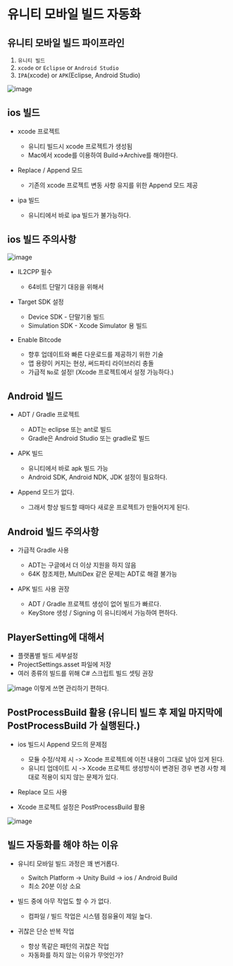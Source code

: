 # 유니티 모바일 빌드 자동화

## 유니티 모바일 빌드 파이프라인
1. `유니티 빌드`
2. `xcode` or `Eclipse` or `Android Studio`
3. `IPA`(xcode) or `APK`(Eclipse, Android Studio)

![image](https://user-images.githubusercontent.com/31722512/166255797-0530f077-c3e5-40b6-a190-51aba52d7468.png)

## ios 빌드
- xcode 프로젝트
  * 유니티 빌드시 xcode 프로젝트가 생성됨
  * Mac에서 xcode를 이용하여 Build->Archive를 해야한다.

- Replace / Append 모드
  * 기존의 xcode 프로젝트 변동 사항 유지를 위한 Append 모드 제공

- ipa 빌드
  * 유니티에서 바로 ipa 빌드가 불가능하다.

## ios 빌드 주의사항
![image](https://user-images.githubusercontent.com/31722512/166256257-0027d515-c33f-426b-8d79-2d82deffacc8.png)

- IL2CPP 필수
  * 64비트 단말기 대응을 위해서

- Target SDK 설정
  * Device SDK - 단말기용 빌드
  * Simulation SDK - Xcode Simulator 용 빌드

- Enable Bitcode
  * 향후 업데이트와 빠른 다운로드를 제공하기 위한 기술
  * 앱 용량이 커지는 현상, 써드파티 라이브러리 충돌
  * 가급적 `No`로 설정! (Xcode 프로젝트에서 설정 가능하다.)

## Android 빌드
- ADT / Gradle 프로젝트
  * ADT는 eclipse 또는 ant로 빌드
  * Gradle은 Android Studio 또는 gradle로 빌드

- APK 빌드
  * 유니티에서 바로 apk 빌드 가능
  * Android SDK, Android NDK, JDK 설정이 필요하다.

- Append 모드가 없다.
  * 그래서 항상 빌드할 때마다 새로운 프로젝트가 만들어지게 된다.

## Android 빌드 주의사항
- 가급적 Gradle 사용
  * ADT는 구글에서 더 이상 지원을 하지 않음
  * 64K 참조제한, MultiDex 같은 문제는 ADT로 해결 불가능

- APK 빌드 사용 권장
  * ADT / Gradle 프로젝트 생성이 없어 빌드가 빠르다.
  * KeyStore 생성 / Signing 이 유니티에서 가능하여 편하다.

## PlayerSetting에 대해서
- 플랫폼별 빌드 세부설정
- ProjectSettings.asset 파일에 저장
- 여러 종류의 빌드를 위해 C# 스크립트 빌드 셋팅 권장

![image](https://user-images.githubusercontent.com/31722512/166257300-19b9d62b-a550-44d0-bd7c-afefa29c7b7d.png)
이렇게 쓰면 관리하기 편하다.

## PostProcessBuild 활용 (유니티 빌드 후 제일 마지막에 PostProcessBuild 가 실행된다.)
- ios 빌드시 Append 모드의 문제점
  * 모듈 수정/삭제 시 -> Xcode 프로젝트에 이전 내용이 그대로 남아 있게 된다.
  * 유니티 업데이트 시 -> Xcode 프로젝트 생성방식이 변경된 경우 변경 사항 제대로 적용이 되지 않는 문제가 있다.

- Replace 모드 사용
- Xcode 프로젝트 설정은 PostProcessBuild 활용

![image](https://user-images.githubusercontent.com/31722512/166257691-1ee82166-2010-483d-8bd5-deb9563fa1a8.png)

## 빌드 자동화를 해야 하는 이유
- 유니티 모바일 빌드 과정은 꽤 번거롭다.
  * Switch Platform -> Unity Build -> ios / Android Build
  * 최소 20분 이상 소요

- 빌드 중에 아무 작업도 할 수 가 없다.
  * 컴파일 / 빌드 작업은 시스템 점유율이 제일 높다.

- 귀찮은 단순 반복 작업
  * 항상 똑같은 패턴의 귀찮은 작업
  * 자동화를 하지 않는 이유가 무엇인가?






